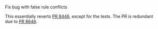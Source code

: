 Fix bug with false rule conflicts

This essentially reverts [PR 8446](https://github.com/RasaHQ/rasa/pull/8446/files), except for the tests. 
The PR is redundant due to [PR 8646](https://github.com/RasaHQ/rasa/pull/8646/files).